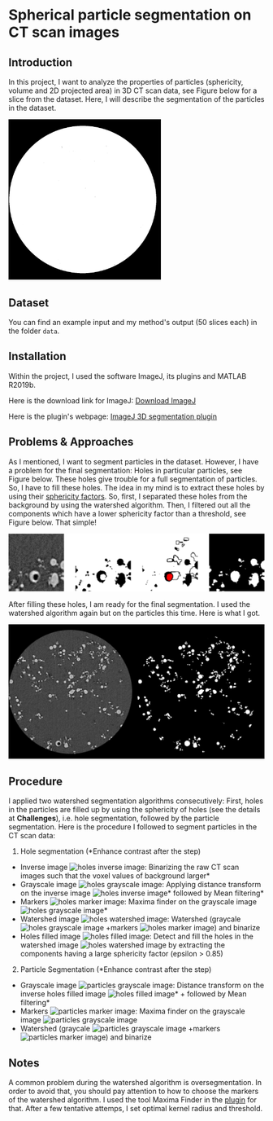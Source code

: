 # Spherical particle segmentation on CT scan images

## Introduction
In this project, I want to analyze the properties of particles (sphericity, volume and 2D projected area) in 3D CT scan data, see Figure below for a slice from the dataset. Here, I will describe the segmentation of the particles in the dataset.

<img src="figures/slice_0.png" width="300">

## Dataset
You can find an example input and my method's output (50 slices each) in the folder `data`.

## Installation
Within the project, I used the software ImageJ, its plugins and MATLAB R2019b. 

Here is the download link for ImageJ: [Download ImageJ](https://imagej.net/Downloads)

Here is the plugin's webpage: [ImageJ 3D segmentation plugin](https://imagejdocu.tudor.lu/plugin/segmentation/3d_spots_segmentation/start#d_segmentation)

## Problems & Approaches

As I mentioned, I want to segment particles in the dataset. However, I have a problem for the final segmentation: Holes in particular particles, see Figure below. These holes give trouble for a full segmentation of particles. So, I have to fill these holes. The idea in my mind is to extract these holes by using their [sphericity factors](https://en.wikipedia.org/wiki/Sphericity). So, first, I separated these holes from the background by using the watershed algorithm. Then, I filtered out all the components which have a lower sphericity factor than a threshold, see Figure below. That simple!

<img src="figures/holes_steps.png" width="800">

After filling these holes, I am ready for the final segmentation. I used the watershed algorithm again but on the particles this time. Here is what I got.

![Binary filled hole](figures/final_segmentation.png)

## Procedure
I applied two watershed segmentation algorithms consecutively: First, holes in the particles are filled up by using the sphericity of holes (see the details at **Challenges**), i.e. hole segmentation, followed by the particle segmentation. Here is the procedure I followed to segment particles in the CT scan data:

1. Hole segmentation (*Enhance contrast after the step)
- Inverse image <img src="https://latex.codecogs.com/svg.latex?\Large&space;I_i" title="holes inverse image" />: Binarizing the raw CT scan images such that the voxel values of background larger*
- Grayscale image <img src="https://latex.codecogs.com/svg.latex?\Large&space;I_g" title="holes grayscale image" />: Applying distance transform on the inverse image <img src="https://latex.codecogs.com/svg.latex?\Large&space;I_i" title="holes inverse image" />* followed by Mean filtering*
- Markers <img src="https://latex.codecogs.com/svg.latex?\Large&space;I_m" title="holes marker image" />: Maxima finder on the grayscale image <img src="https://latex.codecogs.com/svg.latex?\Large&space;I_g" title="holes grayscale image" />*
- Watershed image <img src="https://latex.codecogs.com/svg.latex?\Large&space;I_w" title="holes watershed image" />: Watershed (graycale <img src="https://latex.codecogs.com/svg.latex?\Large&space;I_g" title="holes grayscale image" /> +markers <img src="https://latex.codecogs.com/svg.latex?\Large&space;I_m" title="holes marker image" />) and binarize
- Holes filled image <img src="https://latex.codecogs.com/svg.latex?\Large&space;I_h" title="holes filled image" />: Detect and fill the holes in the watershed image <img src="https://latex.codecogs.com/svg.latex?\Large&space;I_w" title="holes watershed image" /> by extracting the components having a large sphericity factor (epsilon > 0.85)

2. Particle Segmentation (*Enhance contrast after the step)
- Grayscale image <img src="https://latex.codecogs.com/svg.latex?\Large&space;I_r" title="particles grayscale image" />: Distance transform on the inverse holes filled image <img src="https://latex.codecogs.com/svg.latex?\Large&space;I_h" title="holes filled image" />* + followed by Mean filtering*
- Markers <img src="https://latex.codecogs.com/svg.latex?\Large&space;I_a" title="particles marker image" />: Maxima finder on the grayscale image <img src="https://latex.codecogs.com/svg.latex?\Large&space;I_r" title="particles grayscale image" />
- Watershed (graycale <img src="https://latex.codecogs.com/svg.latex?\Large&space;I_r" title="particles grayscale image" /> +markers <img src="https://latex.codecogs.com/svg.latex?\Large&space;I_a" title="particles marker image" />) and binarize

## Notes
A common problem during the watershed algorithm is oversegmentation. In order to avoid that, you should pay attention to how to choose the markers of the watershed algorithm. I used the tool Maxima Finder in the [plugin](https://imagejdocu.tudor.lu/plugin/segmentation/3d_spots_segmentation) for that. After a few tentative attemps, I set optimal kernel radius and threshold.
